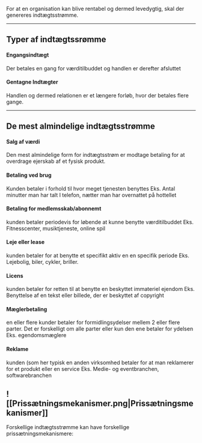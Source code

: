 
For at en organisation kan blive rentabel og dermed levedygtig, skal der genereres indtægtsstrømme. 

---

## Typer af indtægtssrømme
#### Engangsindtægt
Der betales en gang for værditilbuddet og handlen er derefter afsluttet

#### Gentagne Indtægter
Handlen og dermed relationen er et længere forløb, hvor der betales flere gange.

---

## De mest almindelige indtægtsstrømme
#### Salg af værdi
Den mest almindelige form for indtægtsstrøm er modtage betaling for at overdrage ejerskab af et fysisk produkt. 

#### Betaling ved brug
Kunden betaler i forhold til hvor meget tjenesten benyttes
Eks. Antal minutter man har talt I telefon, nætter man har overnattet på hottellet
#### Betaling for medlemsskab/abonnemt
kunden betaler periodevis for løbende at kunne benytte værditilbuddet
Eks. Fitnesscenter, musiktjeneste, online spil
#### Leje eller lease
kunden betaler for at benytte et specifikt aktiv en en specifik periode
Eks. Lejebolig, biler, cykler, briller.

#### Licens
kunden betaler for retten til at benytte en beskyttet immateriel ejendom
Eks. Benyttelse af en tekst eller billede, der er beskyttet af copyright
#### Mæglerbetaling
en eller flere kunder betaler for formidlingsydelser mellem 2 eller flere parter. Det er forskelligt om alle parter eller kun den ene betaler for ydelsen
Eks. egendomsmæglere
#### Reklame
kunden (som her typisk en anden virksomhed betaler for at man reklamerer for et produkt eller en service
Eks. Medie- og eventbranchen, softwarebranchen
## ![[Prissætningsmekanismer.png|Prissætningsmekanismer]]
Forskellige indtægtsstrømme kan have forskellige prissætningsmekanismere:
